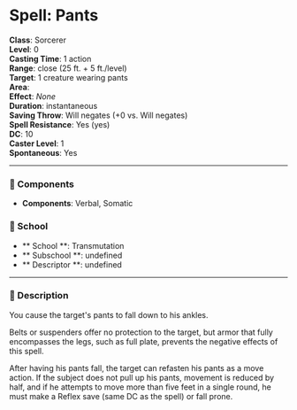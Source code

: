 
# Spell: Pants
**Class**: Sorcerer  
**Level**: 0  
**Casting Time**: 1 action  
**Range**: close (25 ft. + 5 ft./level)  
**Target**: 1 creature wearing pants  
**Area**:   
**Effect**: _None_  
**Duration**: instantaneous  
**Saving Throw**: Will negates (+0 vs. Will negates)  
**Spell Resistance**: Yes (yes)  
**DC**: 10  
**Caster Level**: 1  
**Spontaneous**: Yes

---

### 🔮 Components
- **Components**: Verbal, Somatic

### 🏫 School
- ** School **: Transmutation
- ** Subschool **: undefined
- ** Descriptor **: undefined
---

### 📜 Description
You cause the target's pants to fall down to his ankles. 

Belts or suspenders offer no protection to the target, but armor that fully encompasses the legs, such as full plate, prevents the negative effects of this spell. 

After having his pants fall, the target can refasten his pants as a move action. If the subject does not pull up his pants, movement is reduced by half, and if he attempts to move more than five feet in a single round, he must make a Reflex save (same DC as the spell) or fall prone.
